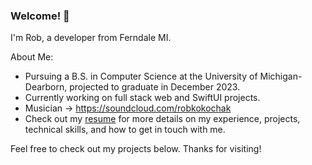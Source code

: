 ### Welcome! 🌲

I'm Rob, a developer from Ferndale MI.

About Me:
- Pursuing a B.S. in Computer Science at the University of Michigan-Dearborn, projected to graduate in December 2023. 
- Currently working on full stack web and SwiftUI projects.
- Musician -> https://soundcloud.com/robkokochak
- Check out my [resume](https://www.dropbox.com/scl/fi/frmgrlueyeiyxn4y5o1nv/Rob-Kokochak-Resume.pdf?rlkey=x2e24w6yodv922jv51n5ac1hd&dl=0) for more details on my experience, projects, technical skills, and how to get in touch with me.

Feel free to check out my projects below. Thanks for visiting!

<!--
**RobKokochak/RobKokochak** is a ✨ _special_ ✨ repository because its `README.md` (this file) appears on your GitHub profile.

Here are some ideas to get you started:

- 🔭 I’m currently working on ...
- 🌱 I’m currently learning ...
- 👯 I’m looking to collaborate on ...
- 🤔 I’m looking for help with ...
- 💬 Ask me about ...
- 📫 How to reach me: ...
- 😄 Pronouns: ...
- ⚡ Fun fact: ...
-->
